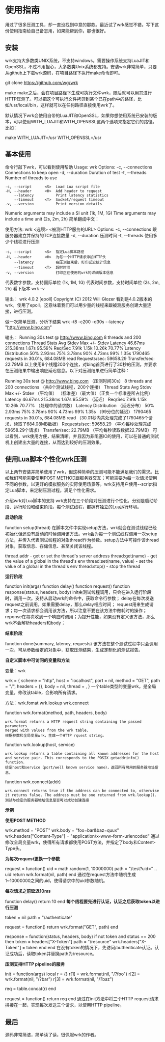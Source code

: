 # 使用指南

用过了很多压测工具，却一直没找到中意的那款。最近试了wrk感觉不错，写下这份使用指南给自己备忘用，如果能帮到你，那也很好。

安装
--
wrk支持大多数类UNIX系统，不支持windows。需要操作系统支持LuaJIT和OpenSSL，不过不用担心，大多数类Unix系统都支持。安装wrk非常简单，只要从github上下载wrk源码，在项目路径下执行make命令即可。

git clone https://github.com/wg/wrk

make
make之后，会在项目路径下生成可执行文件wrk，随后就可以用其进行HTTP压测了。可以把这个可执行文件拷贝到某个已在path中的路径，比如/usr/local/bin，这样就可以在任何路径直接使用wrk了。

默认情况下wrk会使用自带的LuaJIT和OpenSSL，如果你想使用系统已安装的版本，可以使用WITH_LUAJIT和WITH_OPENSSL这两个选项来指定它们的路径。比如：

make WITH_LUAJIT=/usr WITH_OPENSSL=/usr

基本使用
--
命令行敲下wrk，可以看到使用帮助
Usage: wrk <options> <url>
  Options:
    -c, --connections <N>  Connections to keep open
    -d, --duration    <T>  Duration of test
    -t, --threads     <N>  Number of threads to use

    -s, --script      <S>  Load Lua script file
    -H, --header      <H>  Add header to request
        --latency          Print latency statistics
        --timeout     <T>  Socket/request timeout
    -v, --version          Print version details

  Numeric arguments may include a SI unit (1k, 1M, 1G)
  Time arguments may include a time unit (2s, 2m, 2h)
简单翻成中文：

使用方法: wrk <选项> <被测HTTP服务的URL>
  Options:
    -c, --connections <N>  跟服务器建立并保持的TCP连接数量
    -d, --duration    <T>  压测时间
    -t, --threads     <N>  使用多少个线程进行压测

    -s, --script      <S>  指定Lua脚本路径
    -H, --header      <H>  为每一个HTTP请求添加HTTP头
        --latency          在压测结束后，打印延迟统计信息
        --timeout     <T>  超时时间
    -v, --version          打印正在使用的wrk的详细版本信息

  <N>代表数字参数，支持国际单位 (1k, 1M, 1G)
  <T>代表时间参数，支持时间单位 (2s, 2m, 2h)
看下版本
wrk -v

输出：
wrk 4.0.2 [epoll] Copyright (C) 2012 Will Glozer
看到是4.0.2版本的wrk，使用了epoll。这意味着我们可以用少量的线程来跟被测服务创建大量连接，进行压测。

做一次简单压测，分析下结果
wrk -t8 -c200 -d30s --latency  "http://www.bing.com"

输出：
Running 30s test @ http://www.bing.com
  8 threads and 200 connections
  Thread Stats   Avg      Stdev     Max   +/- Stdev
    Latency    46.67ms  215.38ms   1.67s    95.59%
    Req/Sec     7.91k     1.15k   10.26k    70.77%
  Latency Distribution
     50%    2.93ms
     75%    3.78ms
     90%    4.73ms
     99%    1.35s
  1790465 requests in 30.01s, 684.08MB read
Requests/sec:  59658.29
Transfer/sec:     22.79MB
以上使用8个线程200个连接，对bing首页进行了30秒的压测，并要求在压测结果中输出响应延迟信息。以下对压测结果进行简单注释：

Running 30s test @ http://www.bing.com （压测时间30s）
  8 threads and 200 connections （共8个测试线程，200个连接）
  Thread Stats   Avg      Stdev     Max   +/- Stdev
              （平均值） （标准差）（最大值）（正负一个标准差所占比例）
    Latency    46.67ms  215.38ms   1.67s    95.59%
    （延迟）
    Req/Sec     7.91k     1.15k   10.26k    70.77%
    （处理中的请求数）
  Latency Distribution （延迟分布）
     50%    2.93ms
     75%    3.78ms
     90%    4.73ms
     99%    1.35s （99分位的延迟）
  1790465 requests in 30.01s, 684.08MB read （30.01秒内共处理完成了1790465个请求，读取了684.08MB数据）
Requests/sec:  59658.29 （平均每秒处理完成59658.29个请求）
Transfer/sec:     22.79MB （平均每秒读取数据22.79MB）
可以看到，wrk使用方便，结果清晰。并且因为非阻塞IO的使用，可以在普通的测试机上创建出大量的连接，从而达到较好的压测效果。

使用Lua脚本个性化wrk压测
--
以上两节安装并简单使用了wrk，但这种简单的压测可能不能满足我们的需求。比如我们可能需要使用POST METHOD跟服务器交互；可能需要为每一次请求使用不同的参数，以更好的模拟服务的实际使用场景等。wrk支持用户使用--script指定Lua脚本，来定制压测过程，满足个性化需求。

介绍wrk对Lua脚本的支持
wrk支持在三个阶段对压测进行个性化，分别是启动阶段、运行阶段和结束阶段。每个测试线程，都拥有独立的Lua运行环境。

**启动阶段**

function setup(thread)
在脚本文件中实现setup方法，wrk就会在测试线程已经初始化但还没有启动的时候调用该方法。wrk会为每一个测试线程调用一次setup方法，并传入代表测试线程的对象thread作为参数。setup方法中可操作该thread对象，获取信息、存储信息、甚至关闭该线程。

thread.addr             - get or set the thread's server address
thread:get(name)        - get the value of a global in the thread's env
thread:set(name, value) - set the value of a global in the thread's env
thread:stop()           - stop the thread

**运行阶段**

function init(args)
function delay()
function request()
function response(status, headers, body)
init由测试线程调用，只会在进入运行阶段时，调用一次。支持从启动wrk的命令中，获取命令行参数；
delay在每次发送request之前调用，如果需要delay，那么delay相应时间；
request用来生成请求；每一次请求都会调用该方法，所以注意不要在该方法中做耗时的操作；
reponse在每次收到一个响应时调用；为提升性能，如果没有定义该方法，那么wrk不会解析headers和body；

**结束阶段**

function done(summary, latency, requests)
该方法在整个测试过程中只会调用一次，可从参数给定的对象中，获取压测结果，生成定制化的测试报告。

**自定义脚本中可访问的变量和方法**

变量：wrk

 wrk = {
    scheme  = "http",
    host    = "localhost",
    port    = nil,
    method  = "GET",
    path    = "/",
    headers = {},
    body    = nil,
    thread  = <userdata>,
  }
一个table类型的变量wrk，是全局变量，修改该table，会影响所有请求。

方法：wrk.fomat wrk.lookup wrk.connect

  function wrk.format(method, path, headers, body)

    wrk.format returns a HTTP request string containing the passed parameters
    merged with values from the wrk table.
    根据参数和全局变量wrk，生成一个HTTP rquest string。

  function wrk.lookup(host, service)

    wrk.lookup returns a table containing all known addresses for the host
    and service pair. This corresponds to the POSIX getaddrinfo() function.
    给定host和service（port/well known service name），返回所有可用的服务器地址信息。

  function wrk.connect(addr)

    wrk.connect returns true if the address can be connected to, otherwise
    it returns false. The address must be one returned from wrk.lookup().
    测试与给定的服务器地址信息是否可以成功创建连接

**示例**

**使用POST METHOD**

wrk.method = "POST"
wrk.body   = "foo=bar&baz=quux"
wrk.headers["Content-Type"] = "application/x-www-form-urlencoded"
通过修改全局变量wrk，使得所有请求都使用POST方法，并指定了body和Content-Type头。

**为每次request更换一个参数**

request = function()
   uid = math.random(1, 10000000)
   path = "/test?uid=" .. uid
   return wrk.format(nil, path)
end
通过在request方法中随机生成1~10000000之间的uid，使得请求中的uid参数随机。

**每次请求之前延迟10ms**

function delay()
   return 10
end
**每个线程要先进行认证，认证之后获取token以进行压测**

token = nil
path  = "/authenticate"

request = function()
   return wrk.format("GET", path)
end

response = function(status, headers, body)
   if not token and status == 200 then
      token = headers["X-Token"]
      path  = "/resource"
      wrk.headers["X-Token"] = token
   end
end
在没有token的情况下，先访问/authenticate认证。认证成功后，读取token并替换path为/resource。

**压测支持HTTP pipeline的服务**

init = function(args)
   local r = {}
   r[1] = wrk.format(nil, "/?foo")
   r[2] = wrk.format(nil, "/?bar")
   r[3] = wrk.format(nil, "/?baz")

   req = table.concat(r)
end

request = function()
   return req
end
通过在init方法中将三个HTTP request请求拼接在一起，实现每次发送三个请求，以使用HTTP pipeline。

最后
--
源码非常简洁，简单读了读，很佩服wrk的作者。